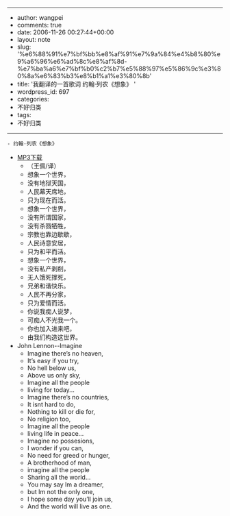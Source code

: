 - --
- author: wangpei
- comments: true
- date: 2006-11-26 00:27:44+00:00
- layout: note
- slug: '%e6%88%91%e7%bf%bb%e8%af%91%e7%9a%84%e4%b8%80%e9%a6%96%e6%ad%8c%e8%af%8d-%e7%ba%a6%e7%bf%b0%c2%b7%e5%88%97%e5%86%9c%e3%80%8a%e6%83%b3%e8%b1%a1%e3%80%8b'
- title: '我翻译的一首歌词 约翰·列农《想象》 '
- wordpress_id: 697
- categories:
- 不好归类
- tags:
- 不好归类
- --
    - 约翰·列农《想象》 
- [MP3下载](http://zhen.woo.googlepages.com/imaginethebeatles.mp3)
    - （王佩/译） 
    - 想象一个世界， 
    - 没有地狱天国， 
    - 人民幕天席地， 
    - 只为现在而活。 
    - 想象一个世界， 
    - 没有所谓国家， 
    - 没有杀戮牺牲， 
    - 宗教也靠边歇歇， 
    - 人民诗意安居， 
    - 只为和平而活。 
    - 想象一个世界， 
    - 没有私产剥削， 
    - 无人饿死撑死， 
    - 兄弟和谐快乐。 
    - 人民不再分家， 
    - 只为爱情而活。 
    - 你说我痴人说梦， 
    - 可痴人不光我一个。 
    - 你也加入进来吧， 
    - 由我们构造这世界。 
- John Lennon--Imagine　　 
    - Imagine there’s no heaven, 
    - It’s easy if you try, 
    - No hell below us, 
    - Above us only sky, 
    - Imagine all the people 
    - living for today... 
    - Imagine there’s no countries, 
    - It isnt hard to do, 
    - Nothing to kill or die for, 
    - No religion too, 
    - Imagine all the people 
    - living life in peace... 
    - Imagine no possesions, 
    - I wonder if you can, 
    - No need for greed or hunger, 
    - A brotherhood of man, 
    - imagine all the people 
    - Sharing all the world... 
    - You may say Im a dreamer, 
    - but Im not the only one, 
    - I hope some day you’ll join us, 
    - And the world will live as one.

